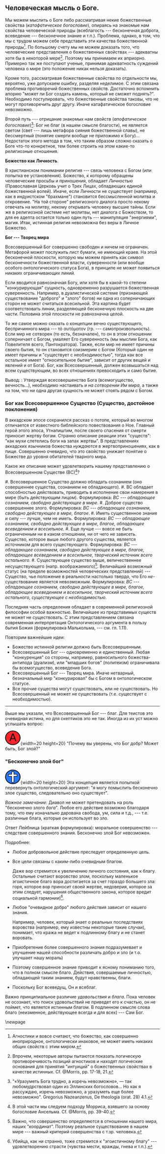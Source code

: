 ## Человеческая мысль о Боге.

Мы можем мыслить о Боге либо рассматривая некие божественные свойства (*катафатическое богословие*), опираясь на знакомые нам свойства человеческой природы (всеблагость --- бесконечная доброта, всеведение --- бесконечное знание и т.п.). Проблема, однако, в том, что мы с трудом можем себе представить эти качества божественной природы[^nt1001]. По большому счету мы не можем доказать того, что человеческие представления о божественных свойствах --- адекватны хотя бы в некоторой мере[^nt1002]. Поэтому мы принимаем их априорно. Примерно так же поступают ученые, принимая адекватность суждений человека о мире (это положение никак нельзя доказать).

Кроме того, рассматривая божественные свойства по отдельности мы, вероятно, уже допускаем ошибку, разделяя неделимое. С этим связана проблема противоречий божественных свойств. Достаточно вспомнить апорию "может ли Бог создать камень, который не сможет поднять?". Необходимо постулировать, что божественные свойства таковы, что не могут противоречить друг другу. Иначе катафатическое богословие невозможно.

Второй путь --- отрицание знакомых нам свойств (*апофатическое богословие*)[^nt1003]: Бог не благ (в нашем смысле благости), не является светом (свет --- лишь метафора сияния божественной славы), не бессмертный (понятие смерти вообще не приложимо к Богу)... Недостаток этого метода в том, что таким образом сложно сказать о Боге что-то конкретное, тем более строить на этом какие-то религиозные отношения.


**Божество как Личность**.

В христианском понимании религия --- связь человека с Богом (или попытка ее установления). Божество, к которому обращены человеческие просьбы и приношения, обладает _Личностью_ (Православная Церковь учит о Трех Лицах, обладающих единой божественной волей). Иначе, если Личности не существует (например, как в индуистском "брахмане") становится бессмысленной молитва и откровение. "На той стороне" религиозного диалога просто некому отвечать на молитву, некому открывать человеку высшие тайны. Если же в религиозной системе нет молитвы, нет диалога с Божеством, то для ее адепта остается только один путь --- манипуляция "энергиями", магия. Итак, истинная религия невозможна без веры в Личное Божество.

**Бог --- Творец мира**

Всесовершенный Бог совершенно свободен и ничем не ограничен. Метафорой может послужить лист бумаги, не имеющий краев. На этой бесконечной плоскости, которую мы можем принять как символ бесконечности божественной власти, суверенности (или вообще особого онтологического статуса Бога), в принципе не может появиться никаких ограничивающих линий.

Если вводится равнозначная Богу, или хотя бы в какой-то степени "конкурирующая" сущность, одновременно разрушается божественная суверенность. Например, в дуалистической системе (признающей существование "доброго" и "злого" богов) ни одна из соперничающих сторон не может считаться всесильной. Эта картина будет соответствовать линии, разделяющей бесконечную плоскость на две части. Половина этой плоскости не равнозначна целой.

То же самое можно сказать о концепции вечно существующего, беспричинного мира --- τὸ αυτόματον (гр. --- самопроизвольность). Если мир не сотворен (то есть, безначален), то он в этом отношении соперничает с Богом, умаляет Его суверенность (мы мыслим Бога, как Повелителя всего, Пантократора). Также, если мир не имеет причины своего бытия, то он становится соизмерим с Богом (Который один не имеет причины и "существует с необходимостью", тогда как все остальное имеет "относительное бытие", зависит от других вещей и явлений и от Бога). Бог, как Всесовершенный, должен возвышаться над всем существующим, во всех отношениях превосходить и само бытие.

<!--- прим.: хотя математики могут не соглашаться с этим суждением, но они, пользуясь "пределами", меряют бесконечность мерой человеческого рассудка, для которого половина бесконечности --- все та же бесконечность. С другой стороны, возле границы этих бесконечностей совершенно очевидно, что две половины ограничивают друг друга. К слову, в дуалистической системе человек находится на границе этих противоборствующих сил и в состоянии оценить ограничение. --->

Вывод:
:    Утверждая всесовершенство Бога (всемогущество, вечность...), необходимо настаивать и *на сотворении Им мира*, а также на том, что ни одна другая сущность не может стоять рядом с Богом.

### Бог как Всесовершенное Существо (Существо, достойное поклонения)

В аккадском эпосе сохранился рассказ о потопе, который во многом отличается от известного библейского повествования о Ное. Главный герой этого эпоса, Утнапиштим, после своего спасения от смерти приносит жертву богам. Странно описание реакции этих "существ": "как мухи слетелись боги на запах жертвы". В представлениях аккадских язычников божества _нуждаются_ в жертвоприношениях, как в пище. Совершенно очевидно, что это свойство унижает понятие о Божестве до уровня обитателей тварного мира. 

Какое же описание может удовлетворить нашему представлению о Всесовершенном Существе (ВС)[^nt1004]?

#. Всесовершенное Существо должно обладать сознанием (оно совершеннее существа, сознанием не обладающего).
#. ВС обладает способностью действовать, приводить в исполнение свои намерения в мире (быть действующим лицом). Формулировка: *ВС --- обладающее сознанием, свободно действующее в мире*.
#. Доброе существо совершеннее злого. Формулировка: *ВС --- обладающее сознанием, свободно действующее в мире, благое*.
#. Иметь существенное знание и силу --- лучше, чем не иметь. Формулировка: *ВС --- обладающее сознанием, свободно действующее в мире, благое, обладающее всеведением и всесильное*.
#. Еще лучше --- вовсе не быть ограниченным ни в каком отношении, ни от чего не зависеть. Существо, которое выше любого другого существа, является источником для всего существующего. Формулировка: *ВС --- обладающее сознанием, свободно действующее в мире, благое, обладающее всеведением и всесильное, творческий источник всего остального*.
#. Существующее существо выше, величественнее несуществующего (напр. воображаемого)[^nt1005]. Величайший возможный статус (на пределе возможностей человеческих представлений) --- Существо, чье положение в реальности настолько твердо, что Его *не*-существование является невозможным. Формулировка: *ВС --- обладающее сознанием, свободно действующее в мире, благое, обладающее всеведением и всесильное, творческий источник всего остального, существующее с необходимостью*.

Последняя часть определения обладает в современной религиозной философии особой важностью. Величайшее из представимых существ не может не существовать. С этим представлением связана современная интерпретация Онтологического аргумента в пользу бытия Божия (формулировка Малькольма, --- см. гл. 1.11).

Повторим важнейшие идеи:

* Божество истинной религии должно быть Всесовершенным. 
* Всесовершенный Бог --- одновременно и единственный. Любая "конкуренция" со стороны, например, равносильного божества-антипода (дуализм), или "младших богов" (политеизм) ограничивала бы всемогущество, всеведение Бога.
* Всесовершенный Бог --- Творец мира. Иначе нетварный, безначальный мир "конкурировал" бы с Богом в онтологическом статусе.
* Все прочие существа могут существовать, или не существовать. Но Всесовершенный не может не существовать (т.е. существует с необходимостью).

----------------

Выше мы указали, что Всесовершенный Бог --- благ. Для теистов это очевидная истина, но для скептиков это не так. Иногда из их уст можно услышать вопрос: 

![](../image/a_letter02.png){width=20 height=20}     "Почему вы уверены, что Бог добр? Может быть, Бог злой?"   

### "Бесконечно злой бог"

![](../image/cross04.png){width=20 height=20}     Эта концепция является попыткой перевернуть онтологический аргумент: "я могу помыслить бесконечно злое существо, следовательно оно существует".    

*Важное замечание:* Диавол не может претендовать на роль "бесконечно злого *бога*". Любое его действие возможно благодаря тому, что ему изначально дарована свобода, ум, сила и т.д., --- т.е. различные блага, которые он использует во зло.

Ответ Лейбница (краткая формулировка): моральное совершенство --- следствие совершенного знания. Бесконечно злой Бог невозможен.

Подробнее:

* Любое добровольное действие преследует определенную цель.

* Все цели связаны с каким-либо очевидным благом.

    Даже вор стремится к увеличению личного состояния, как к благу. Остальные считают воровство злом, поскольку маленькое эгоистичное благо вора достигается за счет гораздо большего зла: горя, которое вор приносит своей жертве, недоверия, которое за этим следует, нарушения общественного закона, которое вредит социальной гармонии)[^nt1006].

* Любое "очевидное добро" любого действия зависит от нашего знания.

    Например, человек, который знает о реальных последствиях воровства (например, ему известны некоторые такие случаи), понимает, что кража не ведет к подлинному благу и не станет воровать.

* Приобретение более совершенного знания подразумевает и улучшение нашей способности различать добро и зло (и т.о. улучшает нашу мораль)

* Поэтому совершенное знание приводит к ясному пониманию того, что в полном смысле благо. Действия, совершаемые личностью, обладающей таким знанием, будут нравственны, благи.

* Поскольку Бог всеведущ, Он и всеблаг.

Важно принципиальное различие *удовольствия* и *блага*. Пока человек не осознает, что поиск удовольствий не приведет его к счастью, он не поймет, что является истинным благом. В подлинном смысле слова благо (неизменное, действующее всегда и для всех) --- Сам Бог.

\newpage

[^nt1001]:  Агностики и вовсе считают, что божество, как совершенно иноприродное, онтологически инаковое, не может иметь никаких общих свойств с этим миром.
[^nt1002]: Впрочем, некоторые авторы пытаются показать логическую противоречивость позиций агностиков и находят логические основания для принятия "интуиций" о божественных свойствах в качестве истинных. Cf. @Morris, pp. 17-18, 21.
[^nt1003]: "«Уразуметь Бога трудно, а изречь невозможно», — так любомудрствовал один из Эллинских богословов... Но как я рассуждаю, изречь невозможно, а уразуметь еще более невозможно". Gregorius Nazeanzenus, De theologia (orat. 28) 4.1.
[^nt1004]: В этой части мы следуем подходу Морриса, взявшего за основу богословие Ансельма. Cf. @Morris, pp. 39-40.
[^nt1005]: Важно, что совершенство определяются в отношении нашего мира, наших "координат". Поэтому реальное существование в нашем мире --- важный критерий совершенства с т.зр. человека.
[^nt1006]: Убийца, как ни странно, тоже стремится к "эгоистичному благу" --- удовлетворению страсти (чувства мести, вражды, гнева и т.п.). 


